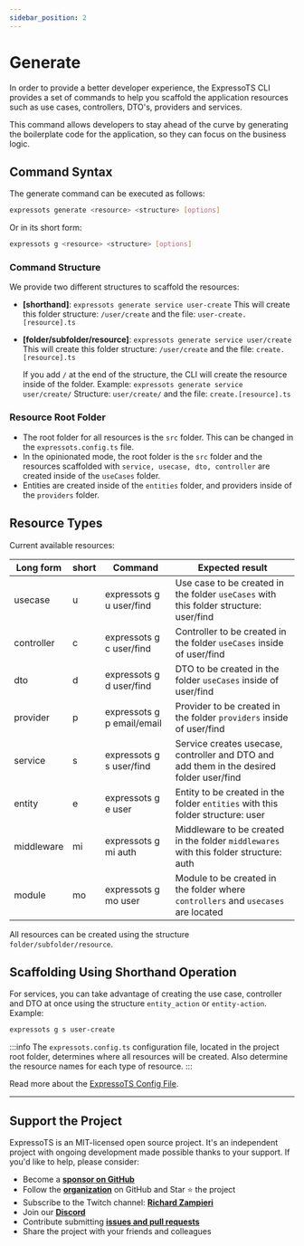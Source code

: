 ```yaml
---
sidebar_position: 2
---
```


# Generate

In order to provide a better developer experience, the ExpressoTS CLI provides a set of commands to help you scaffold the application resources such as use cases, controllers, DTO's, providers and services.

This command allows developers to stay ahead of the curve by generating the boilerplate code for the application, so they can focus on the business logic.

## Command Syntax

The generate command can be executed as follows:

```bash
expressots generate <resource> <structure> [options]
```

Or in its short form:

```bash
expressots g <resource> <structure> [options]
```

### Command Structure

We provide two different structures to scaffold the resources:

-   **[shorthand]**: `expressots generate service user-create`
    This will create this folder structure: `/user/create` and the file: `user-create.[resource].ts`

-   **[folder/subfolder/resource]**: `expressots generate service user/create`
    This will create this folder structure: `/user/create` and the file: `create.[resource].ts`

    If you add `/` at the end of the structure, the CLI will create the resource inside of the folder. Example: `expressots generate service user/create/`
    Structure: `user/create/` and the file: `create.[resource].ts`

### Resource Root Folder

-   The root folder for all resources is the `src` folder. This can be changed in the `expressots.config.ts` file.
-   In the opinionated mode, the root folder is the `src` folder and the resources scaffolded with `service, usecase, dto, controller` are created inside of the `useCases` folder.
-   Entities are created inside of the `entities` folder, and providers inside of the `providers` folder.

## Resource Types

Current available resources:

| Long form  | short | Command                    | Expected result                                                                          |
| ---------- | ----- | -------------------------- | ---------------------------------------------------------------------------------------- |
| usecase    | u     | expressots g u user/find   | Use case to be created in the folder `useCases` with this folder structure: user/find    |
| controller | c     | expressots g c user/find   | Controller to be created in the folder `useCases` inside of user/find                    |
| dto        | d     | expressots g d user/find   | DTO to be created in the folder `useCases` inside of user/find                           |
| provider   | p     | expressots g p email/email | Provider to be created in the folder `providers` inside of user/find                     |
| service    | s     | expressots g s user/find   | Service creates usecase, controller and DTO and add them in the desired folder user/find |
| entity     | e     | expressots g e user        | Entity to be created in the folder `entities` with this folder structure: user           |
| middleware | mi    | expressots g mi auth       | Middleware to be created in the folder `middlewares` with this folder structure: auth    |
| module     | mo    | expressots g mo user       | Module to be created in the folder where `controllers` and `usecases` are located        |

All resources can be created using the structure `folder/subfolder/resource`.

## Scaffolding Using Shorthand Operation

For services, you can take advantage of creating the use case, controller and DTO at once using the structure `entity_action` or `entity-action`. Example:

```bash
expressots g s user-create
```

:::info
The `expressots.config.ts` configuration file, located in the project root folder, determines where all resources will be created. Also determine the resource names for each type of resource.
:::

Read more about the [ExpressoTS Config File](/docs/overview/expressots-config.md).

---

## Support the Project

ExpressoTS is an MIT-licensed open source project. It's an independent project with ongoing development made possible thanks to your support. If you'd like to help, please consider:

-   Become a **[sponsor on GitHub](https://github.com/sponsors/expressots)**
-   Follow the **[organization](https://github.com/expressots)** on GitHub and Star ⭐ the project
-   Subscribe to the Twitch channel: **[Richard Zampieri](https://www.twitch.tv/richardzampieri)**
-   Join our **[Discord](https://discord.com/invite/PyPJfGK)**
-   Contribute submitting **[issues and pull requests](https://github.com/expressots/expressots/issues/new/choose)**
-   Share the project with your friends and colleagues
